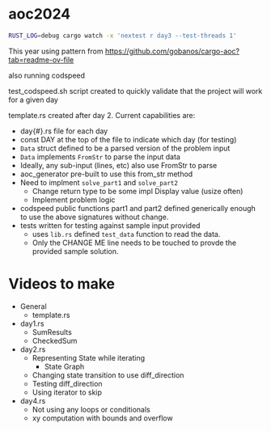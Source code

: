 # aoc2024

```sh
RUST_LOG=debug cargo watch -x 'nextest r day3 --test-threads 1'
```

This year using pattern from https://github.com/gobanos/cargo-aoc?tab=readme-ov-file

also running codspeed

test_codspeed.sh script created to quickly validate that the project will work for a given day

template.rs created after day 2.  Current capabilities are:

- day{#}.rs file for each day
- const DAY at the top of the file to indicate which day (for testing)
- `Data` struct defined to be a parsed version of the problem input
- `Data` implements `FromStr` to parse the input data
- Ideally, any sub-input (lines, etc) also use FromStr to parse
- aoc_generator pre-built to use this from_str method
- Need to implment `solve_part1` and `solve_part2`
    - Change return type to be some impl Display value (usize often)
    - Implement problem logic
- codspeed public functions part1 and part2 defined generically enough to use the above signatures without change.
- tests written for testing against sample input provided
    - uses `lib.rs` defined `test_data` function to read the data.
    - Only the CHANGE ME line needs to be touched to provde the provided sample solution.

# Videos to make

- General
    - template.rs
- day1.rs
    - SumResults
    - CheckedSum
- day2.rs
    - Representing State while iterating
        - State Graph
    - Changing state transition to use diff_direction
    - Testing diff_direction
    - Using iterator to skip
- day4.rs
    - Not using any loops or conditionals
    - xy computation with bounds and overflow